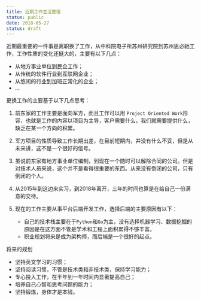 ```yaml
---
title: 近期工作生活整理
status: public
date: 2018-05-27
status: draft
---
```

近期最重要的一件事是离职换了工作，从中科院电子所苏州研究院到苏州思必驰工作，工作性质的变化还挺大的，主要有以下几点：
- 从地方事业单位到民企工作；
- 从传统的软件行业到互联网企业；
- 从悠闲的行业到加班正常化的企业；
- ...

更换工作的主要基于以下几点思考：
1. 前东家的工作主要是面向军方，而且工作可以用 `Project Oriented Work`形容，也就是工作的内容以项目为主导，客户需要什么，我们就需要提供什么，缺乏在某一个方向的积累。
2. 军方项目的性质导致工作长期出差，在目前短期内，并没有什么不妥，但是从未来讲，这不是一个很好的信号。
3. 虽说前东家有地方事业单位编制，到现在一个随时可以解除合同的公司。但是对技术人员来说，这个并不是看得很重要的东西。从来没有倒闭的公司，只有倒闭的个人。
4. 从2015年到这边来实习，到2018年离开，三年的时间也算是在给自己一份满意的交待。
5. 现在的工作主要从事平台后端开发工作，选择后端的主要原因有以下：

    - 自己的技术栈主要在于`Python`和`Go`为主，没有选择机器学习、数据挖掘的原因是在这方面不管是学术和工程上面积累得不够丰富。
    - 职业规划将来是成为架构师，而后端是一个很好的起点。

将来的规划
- 坚持英文学习的习惯；
- 坚持阅读习惯，不管是技术类和非技术类，保持学习能力；
- 专心投入工作，在半年到一年时间内显著提高自己；
- 培养自己心智和思考问题的能力；
- 坚持锻炼，身体才是本钱。